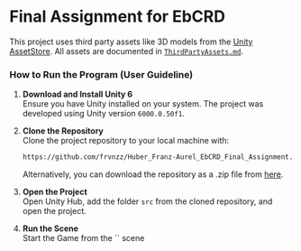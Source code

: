 # Final Assignment for EbCRD

This project uses third party assets like 3D models from the [Unity AssetStore](https://assetstore.unity.com/). All assets are documented in [`ThirdPartyAssets.md`](/ThirdPartyAssets.md).

### How to Run the Program (User Guideline)
1. **Download and Install Unity 6**  
   Ensure you have Unity installed on your system. The project was developed using Unity version `6000.0.50f1`.  

2. **Clone the Repository**  
   Clone the project repository to your local machine with:
   ```bash
   https://github.com/frvnzz/Huber_Franz-Aurel_EbCRD_Final_Assignment.git
   ```

   Alternatively, you can download the repository as a .zip file from 
   [here](https://github.com/frvnzz/Huber_Franz-Aurel_EbCRD_Final_Assignment/archive/refs/heads/main.zip).  

3. **Open the Project**  
   Open Unity Hub, add the folder `src` from the cloned repository, and open the project.  

4. **Run the Scene**  
   Start the Game from the `` scene